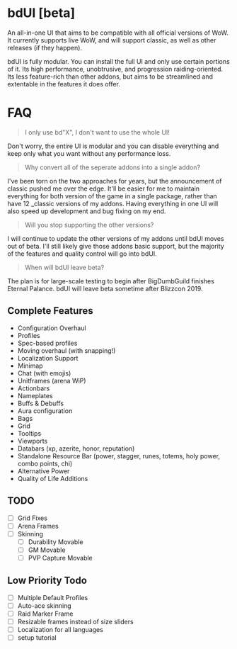 # bdUI [beta]
An all-in-one UI that aims to be compatible with all official versions of WoW. It currently supports live WoW, and will support classic, as well as other releases (if they happen).

bdUI is fully modular. You can install the full UI and only use certain portions of it. Its high performance, unobtrusive, and progression raiding-oriented. Its less feature-rich than other addons, but aims to be streamlined and extentable in the features it does offer.

# FAQ
> I only use bd"X", I don't want to use the whole UI!

Don't worry, the entire UI is modular and you can disable everything and keep only what you want without any performance loss.

> Why convert all of the seperate addons into a single addon?

I've been torn on the two approaches for years, but the announcement of classic pushed me over the edge. It'll be easier for me to maintain everything for both version of the game in a single package, rather than have 12 \_classic versions of my addons. Having everything in one UI will also speed up development and bug fixing on my end.

> Will you stop supporting the other versions?

I will continue to update the other versions of my addons until bdUI moves out of beta. I'll still likely give those addons basic support, but the majority of the features and quality control will go into bdUI.

> When will bdUI leave beta?

The plan is for large-scale testing to begin after BigDumbGuild finishes Eternal Palance. bdUI will leave beta sometime after Blizzcon 2019.

## Complete Features
- Configuration Overhaul
- Profiles
- Spec-based profiles
- Moving overhaul (with snapping!)
- Localization Support
- Minimap
- Chat (with emojis)
- Unitframes (arena WiP)
- Actionbars
- Nameplates
- Buffs & Debuffs
- Aura configuration
- Bags
- Grid
- Tooltips
- Viewports
- Databars (xp, azerite, honor, reputation)
- Standalone Resource Bar (power, stagger, runes, totems, holy power, combo points, chi)
- Alternative Power
- Quality of Life Additions

## TODO
- [ ] Grid Fixes
- [ ] Arena Frames
- [ ] Skinning
	- [ ] Durability Movable
	- [ ] GM Movable
	- [ ] PVP Capture Movable

## Low Priority Todo
- [ ] Multiple Default Profiles
- [ ] Auto-ace skinning
- [ ] Raid Marker Frame
- [ ] Resizable frames instead of size sliders
- [ ] Localization for all languages
- [ ] setup tutorial